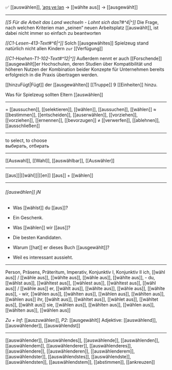 ✅ [[auswählen]], [ˈaʊ̯sˌveːlən](https://youglish.com/pronounce/auswählen/german) → [[wählte aus]] → [[ausgewählt]]

---
*[[5 Für die Arbeit das Land wechseln - Lohnt sich das?#^4|^]]* Die Frage, nach welchen Kriterien man „seinen“ neuen Arbeitsplatz [[auswählt]], ist dabei nicht immer so einfach zu beantworten

*[[C1-Lesen-413-Text#^6|^]]* Solch [[ausgewähltes]] Spielzeug stand natürlich nicht allen Kindern `zur` [[Verfügung]]

*[[C1-Hoehen-T1-102-Text#^12|^]]* Außerdem nennt er auch [[Forschende]] [[ausgewählt]]er Hochschulen, deren Studien über Kompatibilität und höheren Nutzen der Kombination beider Konzepte für Unternehmen bereits erfolgreich in die Praxis übertragen werden.

[[hinzuFügt|Fügt]] der [[ausgewählten]]  [[Truppe]] 9 [[Einheiten]]  hinzu.

Was für Spielzeug sollten Eltern [[auswählen]]

---
= [[aussuchen]], [[selektieren]], [[wählen]], [[aussuchen]], [[wählen]]
≈ [[bestimmen]], [[entscheiden]], [[auserwählen]], [[vorziehen]], [[vorziehen]],  [[ernennen]], [[bevorzugen]]
≠ [[verwerfen]], [[ablehnen]], [[ausschließen]]


---
to select, to choose  
выбирать, отбирать

---
[[Auswahl]], [[Wahl]], [[auswählbar]], [[Auswähler]]

---
[[aus]]|[[wähl]]|[[en]]
[[aus]] + [[wählen]]


---
###### [[auswählen]] jN
- Was [[wählst]] du [[aus]]?
- Ein Geschenk.

- Was [[wählen]] wir [[aus]]?
- Die besten Kandidaten.

- Warum [[hat]] er dieses Buch [[ausgewählt]]?
- Weil es interessant aussieht.

---
Person, Präsens, Präteritum, Imperativ, Konjunktiv I, Konjunktiv II
ich, [[wähl aus]] / [[wähle aus]], [[wählte aus]], [[wähle aus]], [[wählte aus]], -
du, [[wählst aus]], [[wähltest aus]], [[wählest aus]], [[wähltest aus]], [[wähl aus]] / [[wähle aus]]
er, [[wählt aus]], [[wählte aus]], [[wähle aus]], [[wählte aus]], -
wir, [[wählen aus]], [[wählten aus]], [[wählen aus]], [[wählten aus]], [[wählen aus]]
ihr, [[wählt aus]], [[wähltet aus]], [[wählet aus]], [[wähltet aus]], [[wählt aus]]
sie, [[wählen aus]], [[wählten aus]], [[wählen aus]], [[wählten aus]], [[wählen aus]]

*Zu + Inf*: [[auszuwählen]], *P2*: [[ausgewählt]]
Adjektive: [[auswählend]], [[auswählender]], [[auswählendst]]

---
[[auswählender]], [[auswählendes]], [[auswählende]], [[auswählenden]], [[auswählendem]], [[auswählenderer]], [[auswählenderes]], [[auswählendere]], [[auswählenderen]], [[auswählenderem]], [[auswählendster]], [[auswählendstes]], [[auswählendste]], [[auswählendsten]], [[auswählendstem]], [[abstimmen]], [[ankreuzen]]